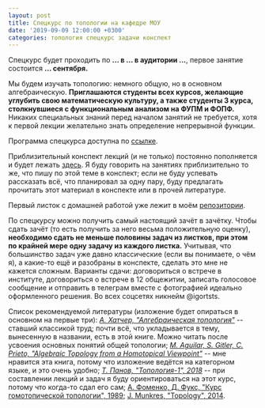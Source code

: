 ```yaml
---
layout: post
title: Спецкурс по топологии на кафедре МОУ
date: '2019-09-09 12:00:00 +0300'
categories: топология спецкурс задачи конспект
---
```


Спецкурс будет проходить по **... в ... в аудитории ...**, первое занятие состоится **... сентября.** 

Мы будем изучать топологию: немного общую, но в основном алгебраическую. **Приглашаются студенты всех курсов, желающие углубить свою математическую культуру, а также студенты 3 курса, столкнувшиеся с функциональным анализом на ФУПМ и ФОПФ.** Никаких специальных знаний перед началом занятий не требуется, хотя к первой лекции желательно знать определение непрерывной функции.

Программа спецкурса доступна по [ссылке](https://github.com/igortsts/igortsts.github.io/blob/master/docs/program/program.pdf). 

Приблизительный конспект лекций (и не только) постоянно пополняется и будет лежать [здесь](https://github.com/igortsts/conspectus/blob/master/main.pdf). Я буду говорить на занятиях приблизительно то же, что пишу по этой теме в конспект; если не буду успевать рассказать всё, что планировал за одну пару, буду предлагать прочитать этот материал в конспекте или в прочей литературе.

Первый листок с домашней работой уже лежит в моём [репозитории](https://github.com/igortsts/igortsts.github.io/blob/master/docs/sheets/sheet1.pdf).

По спецкурсу можно получить самый настоящий зачёт в зачётку. Чтобы сдать зачёт (то есть получить за него весьма положительную оценку), **необходимо сдать не меньше половины задач из листков, при этом по крайней мере одну задачу из каждого листка.** Учитывая, что большинство задач уже давно классические (если вы понимаете, о чём я), а какие-то ещё и разобраны в конспекте, сделать это мне не кажется сложным. Варианты сдачи: договориться о встрече в институте, договориться о встрече в 12 общежитии, записать голосовое сообщение и отправить в телеграм вместе с фотографией идеально оформленного решения. Во всех соцсетях никнейм @igortsts.  

Список рекомендуемой литературы (изложение будет опираться в основном на первые три):
[*А. Хатчер, "Алгебраическая топология"*](https://github.com/igortsts/igortsts.github.io/blob/master/docs/lit/hatcher.djvu) -- ставший классикой труд; почти всё, что укладывается в тему, вынесенную в названии, есть в этой книге. Можно читать после усвоения основных понятий общей топологии;
[*M. Aguilar, S. Gitler, C. Prieto, "Algebraic Topology from a Homotopical Viewpoint"*](https://github.com/igortsts/igortsts.github.io/blob/master/docs/lit/aguilar.djvu) -- мне нравится эта книга, потому что изложение ведётся на категорном языке, и это очень удобно;
[*Т. Панов, "Топология-1", 2018*](http://higeom.math.msu.su/people/taras/teaching/panov-topology1.pdf) -- при составлении лекций и задач я буду ориентироваться на этот курс, потому что когда-то сдал его сам;
[А. Фоменко, Д. Фукс, "Курс гомотопической топологии", 1989]();
[J. Munkres, "Topology", 2014](https://github.com/igortsts/igortsts.github.io/blob/master/docs/lit/munkres.pdf).